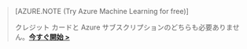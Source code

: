 >[AZURE.NOTE (Try Azure Machine Learning for free)]
>
>クレジット カードと Azure サブスクリプションのどちらも必要ありません。<a href="https://studio.azureml.net/Home" target="_blank">**今すぐ開始 >**</a>

<!---HONumber=58_postMigration-->